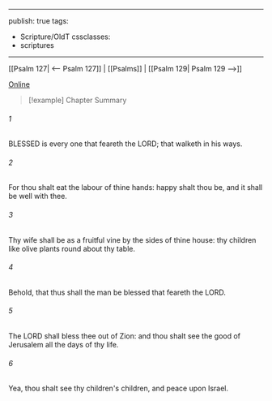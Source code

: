 

---
publish: true
tags:
  - Scripture/OldT
cssclasses:
  - scriptures
---
[[Psalm 127| <-- Psalm 127]] | [[Psalms]] | [[Psalm 129| Psalm 129 -->]]

[Online](https://churchofjesuschrist.org/study/scriptures/ot/ps/128?lang=eng)

>[!example] Chapter Summary
>
###### 1
BLESSED is every one that feareth the LORD; that walketh in his ways.
###### 2
For thou shalt eat the labour of thine hands: happy shalt thou be, and it shall be well with thee.
###### 3
Thy wife shall be as a fruitful vine by the sides of thine house: thy children like olive plants round about thy table.
###### 4
Behold, that thus shall the man be blessed that feareth the LORD.
###### 5
The LORD shall bless thee out of Zion: and thou shalt see the good of Jerusalem all the days of thy life.
###### 6
Yea, thou shalt see thy children's children, and peace upon Israel.



